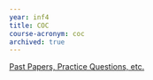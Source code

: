 ```yaml
---
year: inf4
title: COC
course-acronym: coc
archived: true
---
```


[Past Papers, Practice Questions, etc.](https://drive.google.com/folderview?id=0BwL59M8KxL3EQkFxN1pkTmpoems&usp=sharing)

